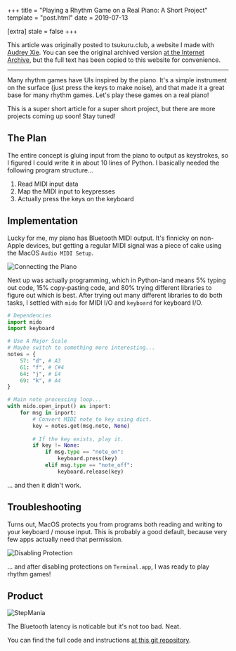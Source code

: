 +++
title = "Playing a Rhythm Game on a Real Piano: A Short Project"
template = "post.html"
date = 2019-07-13

[extra]
stale = false
+++

This article was originally posted to tsukuru.club, a website I made with [Audrey Xie](https://audreyxie.com/). You can see
the original archived version [at the Internet Archive](https://web.archive.org/web/20200619054924/https://tsukuru.club/posts/rhythm-game-on-real-piano/),
but the full text has been copied to this website for convenience.

<hr>

Many rhythm games have UIs inspired by the piano. It's a simple instrument on the surface (just press the keys to make noise), and that made it a great base for many rhythm games. Let's play these games on a real piano!

This is a super short article for a super short project, but there are more projects coming up soon! Stay tuned!

<!--more-->

## The Plan

The entire concept is gluing input from the piano to output as keystrokes, so I figured I could write it in about 10 lines of Python. I basically needed the following program structure...

1. Read MIDI input data
2. Map the MIDI input to keypresses
3. Actually press the keys on the keyboard

## Implementation

Lucky for me, my piano has Bluetooth MIDI output. It's finnicky on non-Apple devices, but getting a regular MIDI signal was a piece of cake using the MacOS `Audio MIDI Setup`.

![Connecting the Piano](/images/tsukuru/rhythm-piano/studio.png)

Next up was actually programming, which in Python-land means 5% typing out code, 15% copy-pasting code, and 80% trying different libraries to figure out which is best. After trying out many different libraries to do both tasks, I settled with `mido` for MIDI I/O and `keyboard` for keyboard I/O.

```python
# Dependencies
import mido
import keyboard

# Use A Major Scale
# Maybe switch to something more interesting...
notes = {
	57: "d", # A3
	61: "f", # C#4
	64: "j", # E4
	69: "k", # A4
}

# Main note processing loop...
with mido.open_input() as inport:
    for msg in inport:
    	# Convert MIDI note to key using dict.
    	key = notes.get(msg.note, None)
    	
    	# If the key exists, play it.
    	if key != None:
    		if msg.type == "note_on":
    			keyboard.press(key)
    		elif msg.type == "note_off":
    			keyboard.release(key)
```

... and then it didn't work.

## Troubleshooting

Turns out, MacOS protects you from programs both reading and writing to your keyboard / mouse input. This is probably a good default, because very few apps actually need that permission.

![Disabling Protection](/images/tsukuru/rhythm-piano/safety.png)

... and after disabling protections on `Terminal.app`, I was ready to play rhythm games!

## Product

![StepMania](/images/tsukuru/rhythm-piano/yay.jpg)

The Bluetooth latency is noticable but it's not too bad. Neat.

You can find the full code and instructions [at this git repository](https://github.com/nikhiljha/midi2kb).
